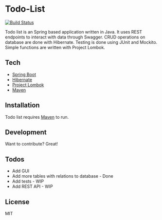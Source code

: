 # Todo-List
[![Build Status](https://travis-ci.org/joemccann/dillinger.svg?branch=master)](https://travis-ci.org/joemccann/dillinger)

Todo list is an Spring based application written in Java. It uses REST endpoints to interact with data through Swagger. CRUD operations on database are done with Hibernate.
Testing is done using JUnit and Mockito. Simple functions are written with Project Lombok.
## Tech

* [Spring Boot]
* [Hibernate]
* [Project Lombok]
* [Maven]

## Installation

Todo list requires [Maven] to run.

## Development
Want to contribute? Great!

## Todos
 - Add GUI
 - Add more tables with relations to database - Done
 - Add tests - WIP
 - Add REST API - WIP


License
----
MIT

   [Spring Boot]: <https://spring.io/>
   [Hibernate]: <https://hibernate.org/>
   [Project Lombok]: <https://projectlombok.org/>
   [Maven]: https://maven.apache.org/
